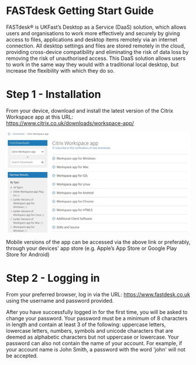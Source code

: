 # FASTdesk Getting Start Guide

FASTdesk®  is UKFast’s Desktop as a Service (DaaS) solution, which allows users and organisations to work more effectively and securely by giving access to files, applications and desktop items remotely via an internet connection. All desktop settings and files are stored remotely in the cloud, providing cross-device compatibility and eliminating the risk of data loss by removing the risk of unauthorised access. This DaaS solution allows users to work in the same way they would with a traditional local desktop, but increase the flexibility with which they do so.

# Step 1 - Installation

From your device, download and install the latest version of the Citrix Workspace app at this URL:
https://www.citrix.co.uk/downloads/workspace-app/

![CitrixWorkspaceVersions](files/CitrixWorkspaceVersions.JPG)

Mobile versions of the app can be accessed via the above link or preferably, through your devices' app store (e.g. Apple’s
App Store or Google Play Store for Android)

# Step 2 - Logging in

From your preferred browser, log in via the URL: https://www.fastdesk.co.uk using the username and password provided.

After you have successfully logged in for the first time, you will be asked to change your password. Your password must be a minimum of 8 characters in length and contain at least 3 of the following: uppercase letters, lowercase letters, numbers, symbols and unicode characters that are deemed as alphabetic characters but not uppercase or lowercase. Your password can also not contain the name of your account. For example, if your account name is John Smith, a password with the word 'john' will not be accepted. 
